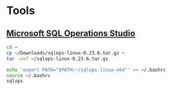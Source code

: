# Tools

## [Microsoft SQL Operations Studio](https://docs.microsoft.com/en-us/sql/sql-operations-studio/download)

``` bash
cd ~
cp ~/Downloads/sqlops-linux-0.23.6.tar.gz ~
tar -xvf ~/sqlops-linux-0.23.6.tar.gz

echo 'export PATH="$PATH:~/sqlops-linux-x64"' >> ~/.bashrc
source ~/.bashrc
sqlops
```